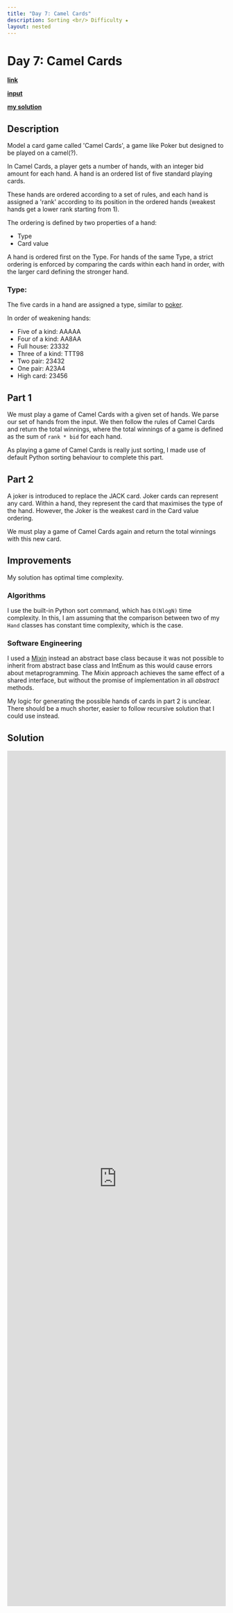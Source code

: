 ```yaml
---
title: "Day 7: Camel Cards"
description: Sorting <br/> Difficulty ★
layout: nested
---
```


# Day 7: Camel Cards

[**link**](https://adventofcode.com/2023/day/7)

[**input**](https://github.com/olisheldon/AdventOfCode23/blob/main/data/day7.txt)

[**my solution**](https://github.com/olisheldon/AdventOfCode23/blob/main/day7.py)

## Description

Model a card game called 'Camel Cards', a game like Poker but designed to be played on a camel(?).

In Camel Cards, a player gets a number of hands, with an integer bid amount for each hand. A hand is an ordered list of five standard playing cards.

These hands are ordered according to a set of rules, and each hand is assigned a 'rank' according to its position in the ordered hands (weakest hands get a lower rank starting from 1).

The ordering is defined by two properties of a hand:

 - Type
 - Card value

A hand is ordered first on the Type. For hands of the same Type, a strict ordering is enforced by comparing the cards within each hand in order, with the larger card defining the stronger hand.

### Type:

The five cards in a hand are assigned a type, similar to [poker](https://en.wikipedia.org/wiki/List_of_poker_hands).

In order of weakening hands:

 - Five of a kind: AAAAA
 - Four of a kind: AA8AA
 - Full house: 23332
 - Three of a kind: TTT98
 - Two pair: 23432
 - One pair: A23A4
 - High card: 23456

## Part 1

We must play a game of Camel Cards with a given set of hands. We parse our set of hands from the input. We then follow the rules of Camel Cards and return the total winnings, where the total winnings of a game is defined as the sum of `rank * bid` for each hand.

As playing a game of Camel Cards is really just sorting, I made use of default Python sorting behaviour to complete this part.

## Part 2

A joker is introduced to replace the JACK card.
Joker cards can represent any card. Within a hand, they represent the card that maximises the type of the hand. However, the Joker is the weakest card in the Card value ordering.

We must play a game of Camel Cards again and return the total winnings with this new card.

## Improvements

My solution has optimal time complexity.

### Algorithms

I use the built-in Python sort command, which has `O(NlogN)` time complexity. In this, I am assuming that the comparison between two of my `Hand` classes has constant time complexity, which is the case.

### Software Engineering

I used a [Mixin](https://en.wikipedia.org/wiki/Mixin) instead an abstract base class because it was not possible to inherit from abstract base class and IntEnum as this would cause errors about metaprogramming. The Mixin approach achieves the same effect of a shared interface, but without the promise of implementation in all *abstract* methods. 

My logic for generating the possible hands of cards in part 2 is unclear. There should be a much shorter, easier to follow recursive solution that I could use instead.


## Solution

<div class="aside">
<iframe frameborder="0" scrolling="yes" style="width:100%; height:1972px;" allow="clipboard-write" src="https://emgithub.com/iframe.html?target=https%3A%2F%2Fgithub.com%2Folisheldon%2FAdventOfCode23%2Fblob%2Fmain%2Fday7.py&style=github-dark&type=code&showBorder=on&showLineNumbers=on&showCopy=on&fetchFromJsDelivr=on"></iframe>